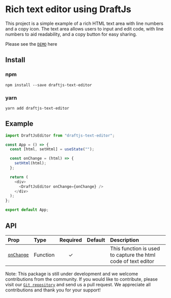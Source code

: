 # Rich text editor using DraftJs

This project is a simple example of a rich HTML text area with line numbers and a copy icon. The text area allows users to input and edit code, with line numbers to aid readability, and a copy button for easy sharing.

Please see the [`DEMO`](https://stackutils.com/#/text2pdf) here

## Install

### npm

```
npm install --save draftjs-text-editor
```

### yarn

```
yarn add draftjs-text-editor
```

## Example

```javascript
import DraftJsEditor from "draftjs-text-editor";

const App = () => {
  const [html, setHtml] = useState("");

  const onChange = (html) => {
    setHtml(html);
  };

  return (
    <div>
      <DraftJsEditor onChange={onChange} />
    </div>
  );
};

export default App;
```

## API

| Prop                    | Type     | Required | Default | Description                                                   |
| :---------------------- | :------- | :------: | :-----: | :------------------------------------------------------------ |
| [`onChange`](#onChange) | Function |    ✓     |         | This function is used to capture the html code of text editor |

Note: This package is still under development and we welcome contributions from the community. If you would like to contribute, please visit our [`Git repository`](https://github.com/madan712/draftjs-text-editor) and send us a pull request. We appreciate all contributions and thank you for your support!
